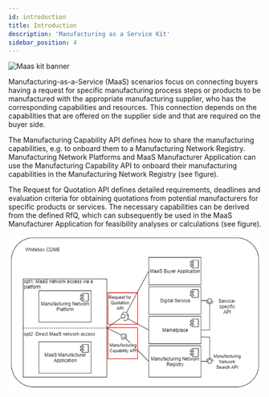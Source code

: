 ```yaml
---
id: introduction
title: Introduction
description: 'Manufacturing as a Service Kit'
sidebar_position: 4
---
```


![Maas kit banner](@site/static/img/kits/manufacturing-as-a-service/maas-kit-logo.svg)

Manufacturing-as-a-Service (MaaS) scenarios focus on connecting buyers having a request for specific manufacturing process steps or products to be manufactured with the appropriate manufacturing supplier, who has the corresponding capabilities and resources. This connection depends on the capabilities that are offered on the supplier side and that are required on the buyer side.

The Manufacturing Capability API defines how to share the manufacturing capabilities, e.g. to onboard them to a Manufacturing Network Registry. Manufacturing Network Platforms and MaaS Manufacturer Application can use the Manufacturing Capability API to onboard their manufacturing capabilities in the Manufacturing Network Registry (see figure).

The Request for Quotation API defines detailed requirements, deadlines and evaluation criteria for obtaining quotations from potential manufacturers for specific products or services. The necessary capabilities can be derived from the defined RfQ, which can subsequently be used in the MaaS Manufacturer Application for feasibility analyses or calculations (see figure).

![Overview](resources/overview.png)
